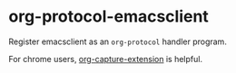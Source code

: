 # org-protocol-emacsclient

Register emacsclient as an `org-protocol` handler program.

For chrome users, [org-capture-extension](https://github.com/sprig/org-capture-extension) is helpful.
